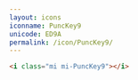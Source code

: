 ```yaml
---
layout: icons
iconname: PuncKey9
unicode: ED9A
permalink: /icon/PuncKey9/
---
```


``` html
<i class="mi mi-PuncKey9"></i>
```
